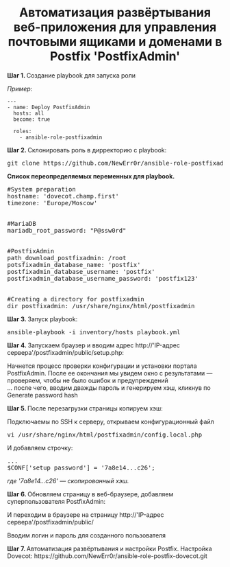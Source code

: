 <h1 align='center'>Автоматизация развёртывания веб-приложения для управления почтовыми ящиками и доменами в Postfix 'PostfixAdmin'</h1>

<p>
    <strong>Шаг 1. </strong> Создание playbook для запуска роли
</p>
<p><i>Пример:</i></p>

    ---
    - name: Deploy PostfixAdmin
      hosts: all 
      become: true 

      roles: 
        - ansible-role-postfixadmin

<p>
    <strong>Шаг 2. </strong> Склонировать роль в дирректорию с playbook:
</p>

  <pre>git clone https://github.com/NewErr0r/ansible-role-postfixadmin.git</pre>

<p>

<p>
    <strong>Список переопределяемых переменных для playbook. </strong>
</p>
<pre>
#System preparation
hostname: 'dovecot.champ.first'
timezone: 'Europe/Moscow'
<br>
#MariaDB
mariadb_root_password: "P@ssw0rd"
<br>
#PostfixAdmin
path_download_postfixadmin: /root
potsfixadmin_database_name: 'postfix'
postfixadmin_database_username: 'postfix'
postfixadmin_database_username_password: 'postfix123'
<br>
#Creating a directory for postfixadmin
dir_postfixadmin: /usr/share/nginx/html/postfixadmin
</pre>

<p>
    <strong>Шаг 3. </strong> Запуск playbook:
</p>

  <pre>ansible-playbook -i inventory/hosts playbook.yml</pre>

<p>

<p>
    <strong>Шаг 4. </strong> Запускаем браузер и вводим адрес http://'IP-адрес сервера'/postfixadmin/public/setup.php:
</p>
<p>
Начнется процесс проверки конфигурации и установки портала PostfixAdmin. После ее окончания мы увидем окно с результатами — проверяем, чтобы не было ошибок и предупреждений<br>
... после чего, вводим дважды пароль и генерируем хэш, кликнув по Generate password hash
</p>

<p>
    <strong>Шаг 5. </strong> После перезагрузки страницы копируем хэш:
</p>
<p>
Подключаемы по SSH к серверу, открываем конфигурационный файл 
</p>
<pre>
vi /usr/share/nginx/html/postfixadmin/config.local.php
</pre>
<p>
И добавляем строчку:
</p>
<pre>
...
$CONF['setup_password'] = '7a8e14...c26';
</pre>
<i>где '7a8e14...c26' — скопированный хэш.</i>

<p>
    <strong>Шаг 6. </strong> Обновляем страницу в веб-браузере, добавляем суперпользователя PostfixAdmin:
</p>
<p>
И переходим в браузере на страницу http://'IP-адрес сервера'/postfixadmin/public/
</p>
<p>
Вводим логин и пароль для созданного пользователя
</p>

<p>
    <strong>Шаг 7. </strong> Автоматизация развёртывания и настройки Postfix. Настройка Dovecot: https://github.com/NewErr0r/ansible-role-postfix-dovecot.git
</p>
